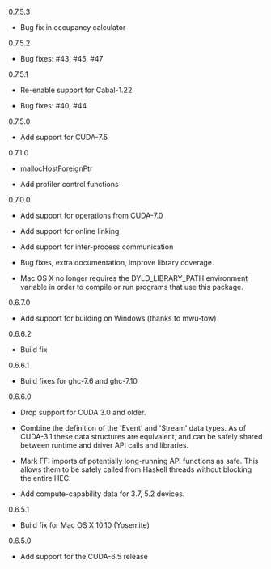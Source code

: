 0.7.5.3

  * Bug fix in occupancy calculator

0.7.5.2

  * Bug fixes: #43, #45, #47

0.7.5.1

  * Re-enable support for Cabal-1.22

  * Bug fixes: #40, #44

0.7.5.0

  * Add support for CUDA-7.5

0.7.1.0

  * mallocHostForeignPtr

  * Add profiler control functions

0.7.0.0

  * Add support for operations from CUDA-7.0

  * Add support for online linking

  * Add support for inter-process communication

  * Bug fixes, extra documentation, improve library coverage.

  * Mac OS X no longer requires the DYLD_LIBRARY_PATH environment variable in
    order to compile or run programs that use this package.

0.6.7.0

  * Add support for building on Windows (thanks to mwu-tow)

0.6.6.2

  * Build fix

0.6.6.1

  * Build fixes for ghc-7.6 and ghc-7.10

0.6.6.0

  * Drop support for CUDA 3.0 and older.

  * Combine the definition of the 'Event' and 'Stream' data types. As of
    CUDA-3.1 these data structures are equivalent, and can be safely shared
    between runtime and driver API calls and libraries.

  * Mark FFI imports of potentially long-running API functions as safe. This
    allows them to be safely called from Haskell threads without blocking the
    entire HEC.

  * Add compute-capability data for 3.7, 5.2 devices.

0.6.5.1

  * Build fix for Mac OS X 10.10 (Yosemite)

0.6.5.0

  * Add support for the CUDA-6.5 release

